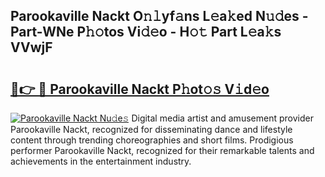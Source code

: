 ## Parookaville Nackt O𝚗𝚕yf𝚊ns L𝚎a𝚔ed N𝚞𝚍es - Part-WNe P𝚑𝚘tos Vi𝚍𝚎o - H𝚘𝚝 Part L𝚎a𝚔s VVwjF

# <h2><a href="http://kf7ru5c.oniu.top/?m=Parookaville+Nackt">🔗👉 🔴 Parookaville Nackt P𝚑ot𝚘𝚜 V𝚒d𝚎o</a></h2>

[![Parookaville Nackt Nu𝚍e𝚜](https://i.imgur.com/0qMVB7G.gif)](http://kf7ru5c.oniu.top/?m=Parookaville+Nackt)
Digital media artist and amusement provider Parookaville Nackt, recognized for disseminating dance and lifestyle content through trending choreographies and short films. Prodigious performer Parookaville Nackt, recognized for their remarkable talents and achievements in the entertainment industry.  
